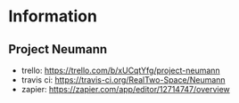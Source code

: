 # Information

## Project Neumann
- trello: https://trello.com/b/xUCqtYfg/project-neumann
- travis ci: https://travis-ci.org/RealTwo-Space/Neumann
- zapier: https://zapier.com/app/editor/12714747/overview

